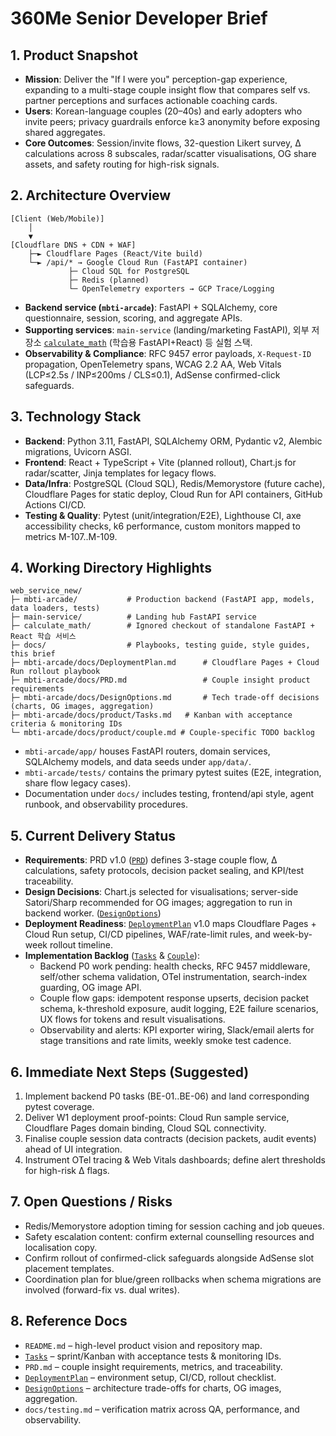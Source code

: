 # 360Me Senior Developer Brief

## 1. Product Snapshot
- **Mission**: Deliver the "If I were you" perception-gap experience, expanding to a multi-stage couple insight flow that compares self vs. partner perceptions and surfaces actionable coaching cards.
- **Users**: Korean-language couples (20–40s) and early adopters who invite peers; privacy guardrails enforce k≥3 anonymity before exposing shared aggregates.
- **Core Outcomes**: Session/invite flows, 32-question Likert survey, Δ calculations across 8 subscales, radar/scatter visualisations, OG share assets, and safety routing for high-risk signals.

## 2. Architecture Overview
```
[Client (Web/Mobile)]
    │
    ▼
[Cloudflare DNS + CDN + WAF]
    ├─► Cloudflare Pages (React/Vite build)
    └─► /api/* → Google Cloud Run (FastAPI container)
             ├─ Cloud SQL for PostgreSQL
             ├─ Redis (planned)
             └─ OpenTelemetry exporters → GCP Trace/Logging
```
- **Backend service (`mbti-arcade`)**: FastAPI + SQLAlchemy, core questionnaire, session, scoring, and aggregate APIs.
- **Supporting services**: `main-service` (landing/marketing FastAPI), 외부 저장소 [`calculate_math`](https://github.com/irron2004/calculate_math) (학습용 FastAPI+React) 등 실험 스택.
- **Observability & Compliance**: RFC 9457 error payloads, `X-Request-ID` propagation, OpenTelemetry spans, WCAG 2.2 AA, Web Vitals (LCP≤2.5s / INP≤200ms / CLS≤0.1), AdSense confirmed-click safeguards.

## 3. Technology Stack
- **Backend**: Python 3.11, FastAPI, SQLAlchemy ORM, Pydantic v2, Alembic migrations, Uvicorn ASGI.
- **Frontend**: React + TypeScript + Vite (planned rollout), Chart.js for radar/scatter, Jinja templates for legacy flows.
- **Data/Infra**: PostgreSQL (Cloud SQL), Redis/Memorystore (future cache), Cloudflare Pages for static deploy, Cloud Run for API containers, GitHub Actions CI/CD.
- **Testing & Quality**: Pytest (unit/integration/E2E), Lighthouse CI, axe accessibility checks, k6 performance, custom monitors mapped to metrics M-107..M-109.

## 4. Working Directory Highlights
```
web_service_new/
├─ mbti-arcade/           # Production backend (FastAPI app, models, data loaders, tests)
├─ main-service/          # Landing hub FastAPI service
├─ calculate_math/        # Ignored checkout of standalone FastAPI + React 학습 서비스
├─ docs/                  # Playbooks, testing guide, style guides, this brief
├─ mbti-arcade/docs/DeploymentPlan.md      # Cloudflare Pages + Cloud Run rollout playbook
├─ mbti-arcade/docs/PRD.md                 # Couple insight product requirements
├─ mbti-arcade/docs/DesignOptions.md       # Tech trade-off decisions (charts, OG images, aggregation)
├─ mbti-arcade/docs/product/Tasks.md   # Kanban with acceptance criteria & monitoring IDs
└─ mbti-arcade/docs/product/couple.md # Couple-specific TODO backlog
```
- `mbti-arcade/app/` houses FastAPI routers, domain services, SQLAlchemy models, and data seeds under `app/data/`.
- `mbti-arcade/tests/` contains the primary pytest suites (E2E, integration, share flow legacy cases).
- Documentation under `docs/` includes testing, frontend/api style, agent runbook, and observability procedures.

## 5. Current Delivery Status
- **Requirements**: PRD v1.0 ([`PRD`](../mbti-arcade/docs/PRD.md)) defines 3-stage couple flow, Δ calculations, safety protocols, decision packet sealing, and KPI/test traceability.
- **Design Decisions**: Chart.js selected for visualisations; server-side Satori/Sharp recommended for OG images; aggregation to run in backend worker. ([`DesignOptions`](../mbti-arcade/docs/DesignOptions.md))
- **Deployment Readiness**: [`DeploymentPlan`](../mbti-arcade/docs/DeploymentPlan.md) v1.0 maps Cloudflare Pages + Cloud Run setup, CI/CD pipelines, WAF/rate-limit rules, and week-by-week rollout timeline.
- **Implementation Backlog** ([`Tasks`](../mbti-arcade/docs/product/Tasks.md) & [`Couple`](../mbti-arcade/docs/product/couple.md)):
  - Backend P0 work pending: health checks, RFC 9457 middleware, self/other schema validation, OTel instrumentation, search-index guarding, OG image API.
  - Couple flow gaps: idempotent response upserts, decision packet schema, k-threshold exposure, audit logging, E2E failure scenarios, UX flows for tokens and result visualisations.
  - Observability and alerts: KPI exporter wiring, Slack/email alerts for stage transitions and rate limits, weekly smoke test cadence.

## 6. Immediate Next Steps (Suggested)
1. Implement backend P0 tasks (BE-01..BE-06) and land corresponding pytest coverage.
2. Deliver W1 deployment proof-points: Cloud Run sample service, Cloudflare Pages domain binding, Cloud SQL connectivity.
3. Finalise couple session data contracts (decision packets, audit events) ahead of UI integration.
4. Instrument OTel tracing & Web Vitals dashboards; define alert thresholds for high-risk Δ flags.

## 7. Open Questions / Risks
- Redis/Memorystore adoption timing for session caching and job queues.
- Safety escalation content: confirm external counselling resources and localisation copy.
- Confirm rollout of confirmed-click safeguards alongside AdSense slot placement templates.
- Coordination plan for blue/green rollbacks when schema migrations are involved (forward-fix vs. dual writes).

## 8. Reference Docs
- `README.md` – high-level product vision and repository map.
- [`Tasks`](../mbti-arcade/docs/product/Tasks.md) – sprint/Kanban with acceptance tests & monitoring IDs.
- `PRD.md` – couple insight requirements, metrics, and traceability.
- [`DeploymentPlan`](../mbti-arcade/docs/DeploymentPlan.md) – environment setup, CI/CD, rollout checklist.
- [`DesignOptions`](../mbti-arcade/docs/DesignOptions.md) – architecture trade-offs for charts, OG images, aggregation.
- `docs/testing.md` – verification matrix across QA, performance, and observability.

